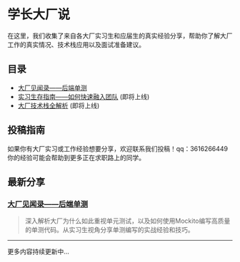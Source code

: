 # 学长大厂说

在这里，我们收集了来自各大厂实习生和应届生的真实经验分享，帮助你了解大厂工作的真实情况、技术栈应用以及面试准备建议。

## 目录

- [大厂见闻录——后端单测](/shixi/dance)
- [实习生存指南——如何快速融入团队](#) (即将上线)
- [大厂技术栈全解析](#) (即将上线)

## 投稿指南

如果你有大厂实习或工作经验想要分享，欢迎联系我们投稿！qq：3616266449
你的经验可能会帮助到更多正在求职路上的同学。

## 最新分享

### [大厂见闻录——后端单测](/shixi/dance)

> 深入解析大厂为什么如此重视单元测试，以及如何使用Mockito编写高质量的单测代码。从实习生视角分享单测编写的实战经验和技巧。

---

更多内容持续更新中...
